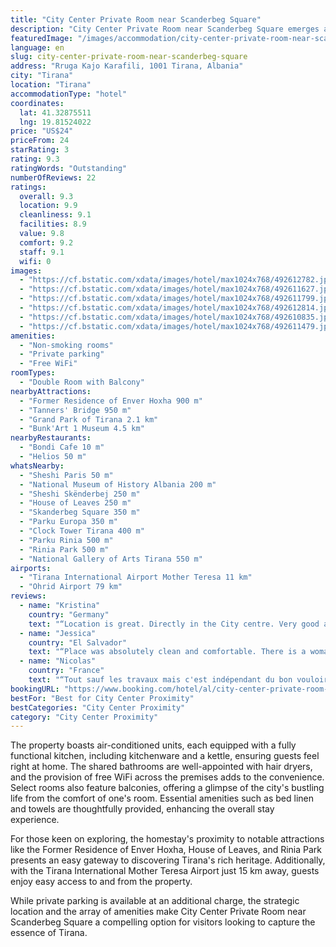```yaml
---
title: "City Center Private Room near Scanderbeg Square"
description: "City Center Private Room near Scanderbeg Square emerges as a prime choice for travelers seeking a blend of comfort and convenience in the heart of Tirana."
featuredImage: "/images/accommodation/city-center-private-room-near-scanderbeg-square-492612782.jpg"
language: en
slug: city-center-private-room-near-scanderbeg-square
address: "Rruga Kajo Karafili, 1001 Tirana, Albania"
city: "Tirana"
location: "Tirana"
accommodationType: "hotel"
coordinates:
  lat: 41.32875511
  lng: 19.81524022
price: "US$24"
priceFrom: 24
starRating: 3
rating: 9.3
ratingWords: "Outstanding"
numberOfReviews: 22
ratings:
  overall: 9.3
  location: 9.9
  cleanliness: 9.1
  facilities: 8.9
  value: 9.8
  comfort: 9.2
  staff: 9.1
  wifi: 0
images:
  - "https://cf.bstatic.com/xdata/images/hotel/max1024x768/492612782.jpg?k=aa520c3928683d6e09fa8dfd40d9ef8ee5e1d3cc341cbff202c46259565c68e2&o=&hp=1"
  - "https://cf.bstatic.com/xdata/images/hotel/max1024x768/492611627.jpg?k=19d4d6b8e701262af3e7f589b8affd1544f079a84953783f5e3dee65e52cf73c&o=&hp=1"
  - "https://cf.bstatic.com/xdata/images/hotel/max1024x768/492611799.jpg?k=642ee0ed642153b65e1b70fb59acb00f833624fd8eeb7ad7a38086cf24193fc6&o=&hp=1"
  - "https://cf.bstatic.com/xdata/images/hotel/max1024x768/492612814.jpg?k=dd19b9e314d31fd803d58dcebf07fea0cbb7b931b330d57fa83c32eb4e957921&o=&hp=1"
  - "https://cf.bstatic.com/xdata/images/hotel/max1024x768/492610835.jpg?k=a00f5c9ef0628d49a26a1770fd7087116b7103f6cecf612d483a6b810751af5a&o=&hp=1"
  - "https://cf.bstatic.com/xdata/images/hotel/max1024x768/492611479.jpg?k=ee2cd8d655c52be00409b658e594686ec253f69901a6ef60fd30139045b07f73&o=&hp=1"
amenities:
  - "Non-smoking rooms"
  - "Private parking"
  - "Free WiFi"
roomTypes:
  - "Double Room with Balcony"
nearbyAttractions:
  - "Former Residence of Enver Hoxha 900 m"
  - "Tanners' Bridge 950 m"
  - "Grand Park of Tirana 2.1 km"
  - "Bunk'Art 1 Museum 4.5 km"
nearbyRestaurants:
  - "Bondi Cafe 10 m"
  - "Helios 50 m"
whatsNearby:
  - "Sheshi Paris 50 m"
  - "National Museum of History Albania 200 m"
  - "Sheshi Skënderbej 250 m"
  - "House of Leaves 250 m"
  - "Skanderbeg Square 350 m"
  - "Parku Europa 350 m"
  - "Clock Tower Tirana 400 m"
  - "Parku Rinia 500 m"
  - "Rinia Park 500 m"
  - "National Gallery of Arts Tirana 550 m"
airports:
  - "Tirana International Airport Mother Teresa 11 km"
  - "Ohrid Airport 79 km"
reviews:
  - name: "Kristina"
    country: "Germany"
    text: "“Location is great. Directly in the City centre. Very good and clean room to good price.”"
  - name: "Jessica"
    country: "El Salvador"
    text: "“Place was absolutely clean and comfortable. There is a woman who helps with the cleaning every couple days and she is the most sweetest person ever. Ac works perfectly and is very well located.”"
  - name: "Nicolas"
    country: "France"
    text: "“Tout sauf les travaux mais c'est indépendant du bon vouloir du propriétaire”"
bookingURL: "https://www.booking.com/hotel/al/city-center-private-room-near-scanderbeg-square.en-gb.html?aid=8035640"
bestFor: "Best for City Center Proximity"
bestCategories: "City Center Proximity"
category: "City Center Proximity"
---
```


The property boasts air-conditioned units, each equipped with a fully functional kitchen, including kitchenware and a kettle, ensuring guests feel right at home. The shared bathrooms are well-appointed with hair dryers, and the provision of free WiFi across the premises adds to the convenience. Select rooms also feature balconies, offering a glimpse of the city's bustling life from the comfort of one's room. Essential amenities such as bed linen and towels are thoughtfully provided, enhancing the overall stay experience.

For those keen on exploring, the homestay's proximity to notable attractions like the Former Residence of Enver Hoxha, House of Leaves, and Rinia Park presents an easy gateway to discovering Tirana's rich heritage. Additionally, with the Tirana International Mother Teresa Airport just 15 km away, guests enjoy easy access to and from the property.

While private parking is available at an additional charge, the strategic location and the array of amenities make City Center Private Room near Scanderbeg Square a compelling option for visitors looking to capture the essence of Tirana.